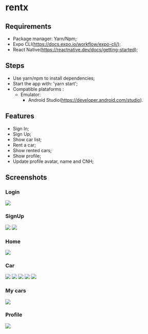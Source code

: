 # rentx

## Requirements

- Package manager: Yarn/Npm;
- Expo CLI(https://docs.expo.io/workflow/expo-cli/);
- React Native(https://reactnative.dev/docs/getting-started);
## Steps

- Use yarn/npm to install dependencies;
- Start the app with: 'yarn start';
- Compatible plataforms :
  - Emulator:
    - Android Studio(https://developer.android.com/studio).

## Features

- Sign In;
- Sign Up;
- Show car list;
- Rent a car;
- Show rented cars;
- Show profile;
- Update profile avatar, name and CNH;

## Screenshots

### Login

![](assets/screenshots/signIn.png)

### SignUp

![](assets/screenshots/signUpFirst.png)
![](assets/screenshots/signUpSecond.png)

### Home

![](assets/screenshots/home.png)

### Car

![](assets/screenshots/car.png)
![](assets/screenshots/car2.png)
![](assets/screenshots/schedule.png)
![](assets/screenshots/scheduleDetails.png)
![](assets/screenshots/confirmation.png)

### My cars

![](assets/screenshots/mycars.png)

### Profile

![](assets/screenshots/profile.png)
